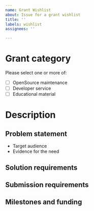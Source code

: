 ```yaml
---
name: Grant Wishlist
about: Issue for a grant wishlist
title: ''
labels: wishlist
assignees: ''

---
```


# <Project name>

# Grant category

Please select one or more of:

- [ ] OpenSource maintenance
- [ ] Developer service
- [ ] Educational material

# Description

## Problem statement

- Target audience
- Evidence for the need

## Solution requirements

## Submission requirements

## Milestones and funding
